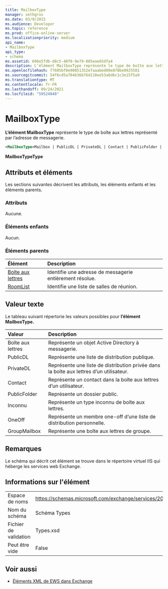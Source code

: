 ```yaml
---
title: MailboxType
manager: sethgros
ms.date: 03/9/2015
ms.audience: Developer
ms.topic: reference
ms.prod: office-online-server
ms.localizationpriority: medium
api_name:
- MailboxType
api_type:
- schema
ms.assetid: 696e5fdb-d8c5-40f0-9e79-885eae65dfa4
description: L’élément MailboxType représente le type de boîte aux lettres représenté par l’adresse de messagerie.
ms.openlocfilehash: f7605bf0e90851352efaaabed09e878be0925581
ms.sourcegitcommit: 54f6cd5a704b36b76d110ee53a6d6c1c3e15f5a9
ms.translationtype: MT
ms.contentlocale: fr-FR
ms.lasthandoff: 09/24/2021
ms.locfileid: "59524048"
---
```

# <a name="mailboxtype"></a>MailboxType

**L’élément MailboxType** représente le type de boîte aux lettres représenté par l’adresse de messagerie. 
  
```XML
<MailboxType>Mailbox | PublicDL | PrivateDL | Contact | PublicFolder | Unknown | OneOff | GroupMailbox</MailboxType>
```

**MailboxTypeType**

## <a name="attributes-and-elements"></a>Attributs et éléments

Les sections suivantes décrivent les attributs, les éléments enfants et les éléments parents.
  
### <a name="attributes"></a>Attributs

Aucune.
  
### <a name="child-elements"></a>Éléments enfants

Aucun.
  
### <a name="parent-elements"></a>Éléments parents

|**Élément**|**Description**|
|:-----|:-----|
|[Boîte aux lettres](mailbox.md) <br/> |Identifie une adresse de messagerie entièrement résolue.  <br/> |
|[RoomList](roomlist.md) <br/> |Identifie une liste de salles de réunion.  <br/> |
   
## <a name="text-value"></a>Valeur texte

Le tableau suivant répertorie les valeurs possibles pour **l’élément MailboxType.** 
  
|**Valeur**|**Description**|
|:-----|:-----|
|Boîte aux lettres  <br/> |Représente un objet Active Directory à messagerie.  <br/> |
|PublicDL  <br/> |Représente une liste de distribution publique.  <br/> |
|PrivateDL  <br/> |Représente une liste de distribution privée dans la boîte aux lettres d’un utilisateur.  <br/> |
|Contact  <br/> |Représente un contact dans la boîte aux lettres d’un utilisateur.  <br/> |
|PublicFolder  <br/> |Représente un dossier public.  <br/> |
|Inconnu  <br/> |Représente un type inconnu de boîte aux lettres.  <br/> |
|OneOff  <br/> |Représente un membre one-off d’une liste de distribution personnelle.  <br/> |
|GroupMailbox  <br/> |Représente une boîte aux lettres de groupe.  <br/> |
   
## <a name="remarks"></a>Remarques

Le schéma qui décrit cet élément se trouve dans le répertoire virtuel IIS qui héberge les services web Exchange.
  
## <a name="element-information"></a>Informations sur l'élément

|||
|:-----|:-----|
|Espace de noms  <br/> |https://schemas.microsoft.com/exchange/services/2006/types  <br/> |
|Nom du schéma  <br/> |Schéma Types  <br/> |
|Fichier de validation  <br/> |Types.xsd  <br/> |
|Peut être vide  <br/> |False  <br/> |
   
## <a name="see-also"></a>Voir aussi

- [Éléments XML de EWS dans Exchange](ews-xml-elements-in-exchange.md)

